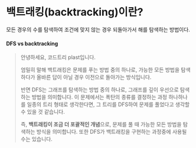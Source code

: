 # 백트래킹(backtracking)이란?
모든 경우의 수를 탐색하여 조건에 맞지 않는 경우 되돌아가서 해를 탐색하는 방법이다.

#### DFS vs backtracking

>안녕하세요, 코드트리 plast입니다.
>
>엄밀히 말해 백트래킹은 문제를 푸는 방법 중의 하나로, 가능한 모든 방법을 탐색하다가 올바른 답이 아닐 경우 이전으로 돌아가는 방식입니다.
>
>반면 DFS는 그래프를 탐색하는 방법 중의 하나로, 그래프를 깊이 우선으로 탐색하는 방법을 의미합니다. 이 문제에서는 폭탄의 종류를 결정하는 과정 하나하나를 일종의 트리 형태로 생각한다면, 그 트리를 DFS하여 문제를 풀었다고 생각할 수 있을 것 같습니다.
>
>즉, **백트래킹이 조금 더 포괄적인 개념**으로, 문제를 풀 때 가능한 모든 방법을 탐색하는 방식을 의미합니다. 또한 DFS가 백트래킹을 구현하는 과정중에 사용될 수는 있습니다.

